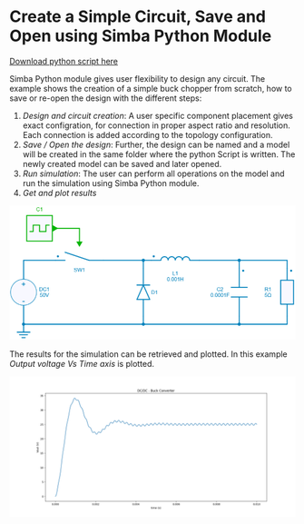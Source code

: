 # Create a Simple Circuit, Save and Open using Simba Python Module

[Download python script here](4.%20Open-Save%20Project%20File.py)

Simba Python module gives user flexibility to design any circuit. The example shows the creation of a simple buck chopper from scratch, how to save or re-open the design with the different steps:

1. *Design and circuit creation*:
   A user specific component placement gives exact configration, for connection in proper aspect ratio and resolution. Each connection is added according to the topology configuration.
2. *Save / Open the design*:
    Further, the design can be named and a model will be created in the same folder where the python Script is written.
    The newly created model can be saved and later opened.
3. *Run simulation*:
   The user can perform all operations on the model and run the simulation using Simba Python module.
4. *Get and plot results*

![DC-DC Buck Converter](buck.png)

The results for the simulation can be retrieved and plotted. In this example *Output voltage Vs Time axis* is plotted.

![Output voltage Vs Time](VoutVsTime.png)